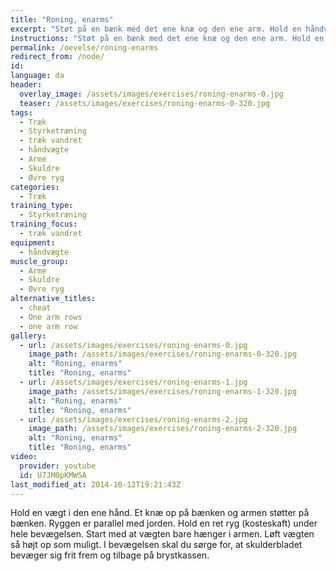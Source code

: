 ```yaml
---
title: "Roning, enarms"
excerpt: "Støt på en bænk med det ene knæ og den ene arm. Hold en håndvægt i den ene hånd. Træk vægten op, mens du holder kroppen i ro."
instructions: "Støt på en bænk med det ene knæ og den ene arm. Hold en håndvægt i den ene hånd. Træk vægten op, mens du holder kroppen i ro."
permalink: /oevelse/roning-enarms
redirect_from: /node/
id: 
language: da
header:
  overlay_image: /assets/images/exercises/roning-enarms-0.jpg
  teaser: /assets/images/exercises/roning-enarms-0-320.jpg
tags:
  - Træk
  - Styrketræning
  - træk vandret
  - håndvægte
  - Arme
  - Skuldre
  - Øvre ryg
categories:
  - Træk
training_type: 
  - Styrketræning
training_focus: 
  - træk vandret
equipment:
  - håndvægte
muscle_group:
  - Arme
  - Skuldre
  - Øvre ryg
alternative_titles:
  - cheat
  - One arm rows
  - one arm row
gallery:
  - url: /assets/images/exercises/roning-enarms-0.jpg
    image_path: /assets/images/exercises/roning-enarms-0-320.jpg
    alt: "Roning, enarms"
    title: "Roning, enarms"
  - url: /assets/images/exercises/roning-enarms-1.jpg
    image_path: /assets/images/exercises/roning-enarms-1-320.jpg
    alt: "Roning, enarms"
    title: "Roning, enarms"
  - url: /assets/images/exercises/roning-enarms-2.jpg
    image_path: /assets/images/exercises/roning-enarms-2-320.jpg
    alt: "Roning, enarms"
    title: "Roning, enarms"
video:
  provider: youtube
  id: U7JM0pKMWSA
last_modified_at: 2014-10-12T19:21:43Z
---
```


Hold en vægt i den ene hånd. Et knæ op på bænken og armen støtter på bænken. Ryggen er parallel med jorden. Hold en ret ryg (kosteskaft) under hele bevægelsen. Start med at vægten bare hænger i armen. Løft vægten så højt op som muligt. I bevægelsen skal du sørge for, at skulderbladet bevæger sig frit frem og tilbage på brystkassen.
